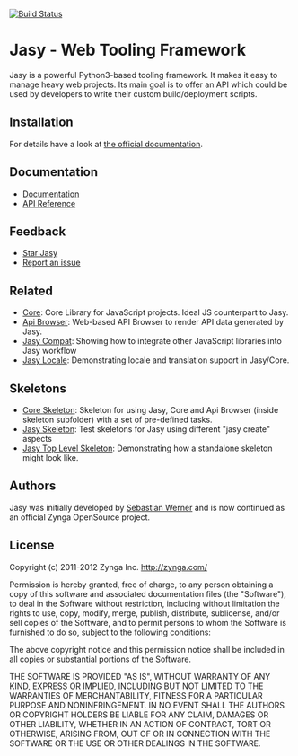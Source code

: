 [![Build Status](https://secure.travis-ci.org/zynga/jasy.png?branch=jasy08)](http://travis-ci.org/zynga/jasy)

Jasy - Web Tooling Framework
============================

Jasy is a powerful Python3-based tooling framework. It makes it 
easy to manage heavy web projects. Its main goal is to offer 
an API which could be used by developers to write their custom 
build/deployment scripts.


## Installation

For details have a look at [the official documentation](https://github.com/zynga/jasy/wiki).

## Documentation

* [Documentation](http://github.com/zynga/jasy/wiki)
* [API Reference](http://packages.python.org/jasy/)

## Feedback

* [Star Jasy](https://github.com/zynga/jasy/star)
* [Report an issue](https://github.com/zynga/jasy/issues/new)

## Related

* [Core](http://github.com/zynga/core): Core Library for JavaScript projects. Ideal JS counterpart to Jasy.
* [Api Browser](http://github.com/zynga/apibrowser): Web-based API Browser to render API data generated by Jasy.
* [Jasy Compat](http://github.com/zynga/jasy-compat): Showing how to integrate other JavaScript libraries into Jasy workflow
* [Jasy Locale](https://github.com/zynga/jasy-locale): Demonstrating locale and translation support in Jasy/Core.
 
## Skeletons

* [Core Skeleton](https://github.com/zynga/core.git): Skeleton for using Jasy, Core and Api Browser (inside skeleton subfolder) with a set of pre-defined tasks.
* [Jasy Skeleton](http://github.com/zynga/jasy-skeleton): Test skeletons for Jasy using different "jasy create" aspects
* [Jasy Top Level Skeleton](https://github.com/zynga/jasy-toplevelskeleton): Demonstrating how a standalone skeleton might look like.


## Authors

Jasy was initially developed by [Sebastian Werner](mailto:info@sebastian-werner.net)
and is now continued as an official Zynga OpenSource project.


## License

Copyright (c) 2011-2012 Zynga Inc. http://zynga.com/

Permission is hereby granted, free of charge, to any person obtaining
a copy of this software and associated documentation files (the
"Software"), to deal in the Software without restriction, including
without limitation the rights to use, copy, modify, merge, publish,
distribute, sublicense, and/or sell copies of the Software, and to
permit persons to whom the Software is furnished to do so, subject to
the following conditions:

The above copyright notice and this permission notice shall be
included in all copies or substantial portions of the Software.

THE SOFTWARE IS PROVIDED "AS IS", WITHOUT WARRANTY OF ANY KIND,
EXPRESS OR IMPLIED, INCLUDING BUT NOT LIMITED TO THE WARRANTIES OF
MERCHANTABILITY, FITNESS FOR A PARTICULAR PURPOSE AND
NONINFRINGEMENT. IN NO EVENT SHALL THE AUTHORS OR COPYRIGHT HOLDERS BE
LIABLE FOR ANY CLAIM, DAMAGES OR OTHER LIABILITY, WHETHER IN AN ACTION
OF CONTRACT, TORT OR OTHERWISE, ARISING FROM, OUT OF OR IN CONNECTION
WITH THE SOFTWARE OR THE USE OR OTHER DEALINGS IN THE SOFTWARE.
